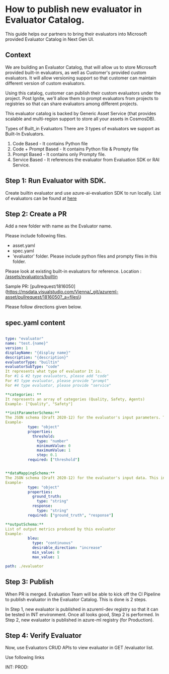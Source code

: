 
# How to publish new evaluator in Evaluator Catalog.

This guide helps our partners to bring their evaluators into Microsoft provided Evaluator Catalog in Next Gen UI. 

## Context

We are building an Evaluator Catalog, that will allow us to store Microsoft provided built-in evaluators, as well as Customer's provided custom evaluators. It will allow versioning support so that customer can maintain different version of custom evaluators.

Using this catalog, customer can publish their custom evaluators under the project. Post Ignite, we'll allow them to prompt evaluators from projects to registries so that can share evaluators among different projects.

This evaluator catalog is backed by Generic Asset Service (that provides scalable and multi-region support to store all your assets in CosmosDB).

Types of Built_in Evaluators
There are 3 types of evaluators we support as Built-In Evaluators.

1. Code Based - It contains Python file
2. Code + Prompt Based - It contains Python file & Prompty file
3. Prompt Based - It contains only Prompty file.
4. Service Based - It references the evaluator from Evaluation SDK or RAI Service.

## Step 1: Run Evaluator with SDK.

Create builtin evaluator and use azure-ai-evaluation SDK to run locally. 
List of evaluators can be found at [here](https://github.com/Azure/azure-sdk-for-python/tree/main/sdk/evaluation/azure-ai-evaluation/azure/ai/evaluation/_evaluators)

## Step 2: Create a PR 
Add a new folder with name as the Evaluator name. 

Please include following files. 

* asset.yaml
* spec.yaml
* 'evaluator' folder. Please include python files and prompty files in this folder.

Please look at existing built-in evaluators for reference. 
Location : [/assets/evaluators/builtin](https://msdata.visualstudio.com/Vienna/_git/azureml-asset?path=/assets/evaluators/builtin)

Sample PR: [pullrequest/1816050](https://msdata.visualstudio.com/Vienna/_git/azureml-asset/pullrequest/1816050?_a=files\)

Please follow directions given below. 

## spec.yaml content

```yml

type: "evaluator"
name: "test.{name}"
version: 1
displayName: "{display name}"
description: "{description}"
evaluatorType: "builtin"
evaluatorSubType: "code"
It represents what type of evaluator It is. 
For #1 & #2 type evaluators, please add "code"
For #3 type evaluator, please provide "prompt"
For #4 type evaluator, please provide "service"

**categories: **
It represents an array of categories (Quality, Safety, Agents)
Example- ["Quality", "Safety"]

**initParameterSchema:**
The JSON schema (Draft 2020-12) for the evaluator's input parameters. This includes parameters like type, properties, required.
Example-
          type: "object"
          properties:
            threshold:
              type: "number"
              minimumValue: 0
              maximumValue: 1
              step: 0.1
          required: ["threshold"]


**dataMappingSchema:**
The JSON schema (Draft 2020-12) for the evaluator's input data. This includes parameters like type, properties, required.
Example-
          type: "object"
          properties:
            ground_truth:
              type: "string"
            response:
              type: "string"
          required: ["ground_truth", "response"]

**outputSchema:**
List of output metrics produced by this evaluator
Example-
          bleu:
            type: "continuous"
            desirable_direction: "increase"
            min_value: 0
            max_value: 1

path: ./evaluator
```

## Step 3: Publish
When PR is merged. Evaluation Team will be able to kick off the CI Pipeline to publish evaluator in the Evaluator Catalog. 
This is done is 2 steps. 

In Step 1, new evaluator is published in azureml-dev registry so that it can be tested in INT environment. Once all looks good, Step 2 is performed.
In Step 2, new evaluator is published in azure-ml registry (for Production).


## Step 4: Verify Evaluator
Now, use Evaluators CRUD APIs to view evaluator in GET /evaluator list. 

Use following links

INT: 
PROD: 